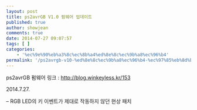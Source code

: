 ```yaml
---
layout: post
title: ps2avrGB V1.0 펌웨어 업데이트
published: true
author: showjean
comments: true
date: 2014-07-27 09:07:57
tags: [ ]
categories:
    - '%ec%9e%90%eb%a3%8c%ec%8b%a4%ed%8e%8c%ec%9b%a8%ec%96%b4'
permalink: '/ps2avrgb-v10-%ed%8e%8c%ec%9b%a8%ec%96%b4-%ec%97%85%eb%8d%b0%ec%9d%b4%ed%8a%b8-2'
---
```

ps2avrGB 펌웨어 링크 : http://blog.winkeyless.kr/153



2014.7.27.



&#8211; RGB LED의 키 이벤트가 제대로 작동하지 않던 현상 패치